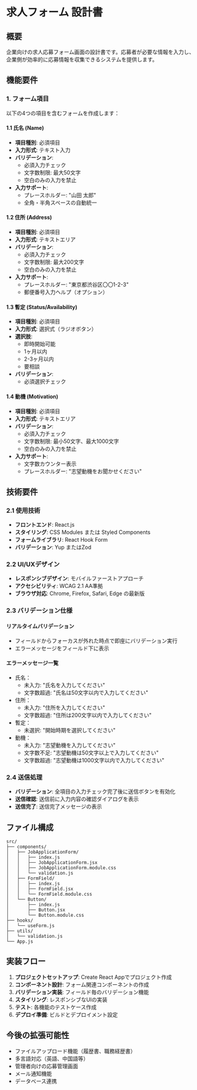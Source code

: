 # 求人フォーム 設計書

## 概要
企業向けの求人応募フォーム画面の設計書です。応募者が必要な情報を入力し、企業側が効率的に応募情報を収集できるシステムを提供します。

## 機能要件

### 1. フォーム項目
以下の4つの項目を含むフォームを作成します：

#### 1.1 氏名 (Name)
- **項目種別**: 必須項目
- **入力形式**: テキスト入力
- **バリデーション**:
  - 必須入力チェック
  - 文字数制限: 最大50文字
  - 空白のみの入力を禁止
- **入力サポート**:
  - プレースホルダー: "山田 太郎"
  - 全角・半角スペースの自動統一

#### 1.2 住所 (Address)
- **項目種別**: 必須項目
- **入力形式**: テキストエリア
- **バリデーション**:
  - 必須入力チェック
  - 文字数制限: 最大200文字
  - 空白のみの入力を禁止
- **入力サポート**:
  - プレースホルダー: "東京都渋谷区〇〇1-2-3"
  - 郵便番号入力ヘルプ（オプション）

#### 1.3 暫定 (Status/Availability)
- **項目種別**: 必須項目
- **入力形式**: 選択式（ラジオボタン）
- **選択肢**:
  - 即時開始可能
  - 1ヶ月以内
  - 2-3ヶ月以内
  - 要相談
- **バリデーション**:
  - 必須選択チェック

#### 1.4 動機 (Motivation)
- **項目種別**: 必須項目
- **入力形式**: テキストエリア
- **バリデーション**:
  - 必須入力チェック
  - 文字数制限: 最小50文字、最大1000文字
  - 空白のみの入力を禁止
- **入力サポート**:
  - 文字数カウンター表示
  - プレースホルダー: "志望動機をお聞かせください"

## 技術要件

### 2.1 使用技術
- **フロントエンド**: React.js
- **スタイリング**: CSS Modules または Styled Components
- **フォームライブラリ**: React Hook Form
- **バリデーション**: Yup またはZod

### 2.2 UI/UXデザイン
- **レスポンシブデザイン**: モバイルファーストアプローチ
- **アクセシビリティ**: WCAG 2.1 AA準拠
- **ブラウザ対応**: Chrome, Firefox, Safari, Edge の最新版

### 2.3 バリデーション仕様

#### リアルタイムバリデーション
- フィールドからフォーカスが外れた時点で即座にバリデーション実行
- エラーメッセージをフィールド下に表示

#### エラーメッセージ一覧
- 氏名：
  - 未入力: "氏名を入力してください"
  - 文字数超過: "氏名は50文字以内で入力してください"
- 住所：
  - 未入力: "住所を入力してください"
  - 文字数超過: "住所は200文字以内で入力してください"
- 暫定：
  - 未選択: "開始時期を選択してください"
- 動機：
  - 未入力: "志望動機を入力してください"
  - 文字数不足: "志望動機は50文字以上で入力してください"
  - 文字数超過: "志望動機は1000文字以内で入力してください"

### 2.4 送信処理
- **バリデーション**: 全項目の入力チェック完了後に送信ボタンを有効化
- **送信確認**: 送信前に入力内容の確認ダイアログを表示
- **送信完了**: 送信完了メッセージの表示

## ファイル構成

```
src/
├── components/
│   ├── JobApplicationForm/
│   │   ├── index.js
│   │   ├── JobApplicationForm.jsx
│   │   ├── JobApplicationForm.module.css
│   │   └── validation.js
│   ├── FormField/
│   │   ├── index.js
│   │   ├── FormField.jsx
│   │   └── FormField.module.css
│   └── Button/
│       ├── index.js
│       ├── Button.jsx
│       └── Button.module.css
├── hooks/
│   └── useForm.js
├── utils/
│   └── validation.js
└── App.js
```

## 実装フロー

1. **プロジェクトセットアップ**: Create React Appでプロジェクト作成
2. **コンポーネント設計**: フォーム関連コンポーネントの作成
3. **バリデーション実装**: フィールド毎のバリデーション機能
4. **スタイリング**: レスポンシブなUIの実装
5. **テスト**: 各機能のテストケース作成
6. **デプロイ準備**: ビルドとデプロイメント設定

## 今後の拡張可能性

- ファイルアップロード機能（履歴書、職務経歴書）
- 多言語対応（英語、中国語等）
- 管理者向けの応募管理画面
- メール通知機能
- データベース連携